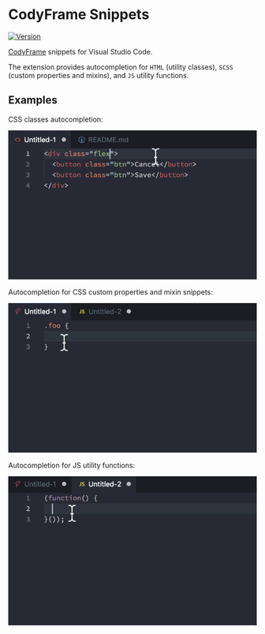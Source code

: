 # CodyFrame Snippets

[![Version](https://vsmarketplacebadge.apphb.com/version/CodyHouse.codyhouse-snippets.svg)](https://marketplace.visualstudio.com/items?itemName=CodyHouse.codyhouse-snippets)

[CodyFrame](https://codyhouse.co/ds/docs/framework) snippets for Visual Studio Code.

The extension provides autocompletion for `HTML` (utility classes), `SCSS` (custom properties and mixins), and `JS` utility functions.

## Examples

CSS classes autocompletion:

<img src="https://raw.githubusercontent.com/CodyHouse/codyhouse-vscode-snippets/master/img/cd-snippets-html.gif" alt="CSS classes autocompletion" width="750">

Autocompletion for CSS custom properties and mixin snippets:

<img src="https://raw.githubusercontent.com/CodyHouse/codyhouse-vscode-snippets/master/img/cd-snippets-scss.gif" alt="SCSS variables autocompletion" width="750">

Autocompletion for JS utility functions:

<img src="https://raw.githubusercontent.com/CodyHouse/codyhouse-vscode-snippets/master/img/cd-snippets-js.gif" alt="JS utilities autocompletion" width="750">